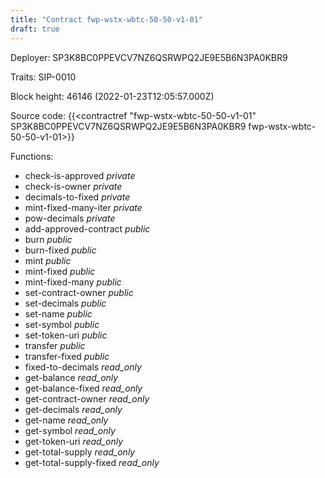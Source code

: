 ```yaml
---
title: "Contract fwp-wstx-wbtc-50-50-v1-01"
draft: true
---
```

Deployer: SP3K8BC0PPEVCV7NZ6QSRWPQ2JE9E5B6N3PA0KBR9

Traits:
 SIP-0010



Block height: 46146 (2022-01-23T12:05:57.000Z)

Source code: {{<contractref "fwp-wstx-wbtc-50-50-v1-01" SP3K8BC0PPEVCV7NZ6QSRWPQ2JE9E5B6N3PA0KBR9 fwp-wstx-wbtc-50-50-v1-01>}}

Functions:

* check-is-approved _private_
* check-is-owner _private_
* decimals-to-fixed _private_
* mint-fixed-many-iter _private_
* pow-decimals _private_
* add-approved-contract _public_
* burn _public_
* burn-fixed _public_
* mint _public_
* mint-fixed _public_
* mint-fixed-many _public_
* set-contract-owner _public_
* set-decimals _public_
* set-name _public_
* set-symbol _public_
* set-token-uri _public_
* transfer _public_
* transfer-fixed _public_
* fixed-to-decimals _read_only_
* get-balance _read_only_
* get-balance-fixed _read_only_
* get-contract-owner _read_only_
* get-decimals _read_only_
* get-name _read_only_
* get-symbol _read_only_
* get-token-uri _read_only_
* get-total-supply _read_only_
* get-total-supply-fixed _read_only_
